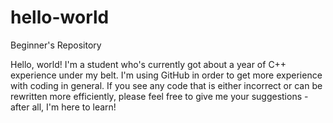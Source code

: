 # hello-world
Beginner's Repository

Hello, world! I'm a student who's currently got about a year of C++ experience under my belt.
I'm using GitHub in order to get more experience with coding in general. If you see any code
that is either incorrect or can be rewritten more efficiently, please feel free to give me
your suggestions - after all, I'm here to learn!
